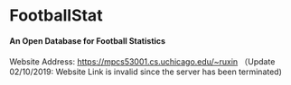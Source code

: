 # FootballStat
#### An Open Database for Football Statistics
Website Address: https://mpcs53001.cs.uchicago.edu/~ruxin
（Update 02/10/2019: Website Link is invalid since the server has been terminated)
